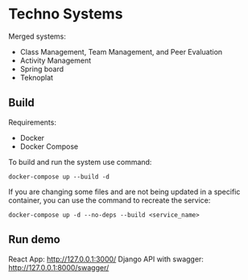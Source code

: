 # Techno Systems

Merged systems:
- Class Management, Team Management, and Peer Evaluation
- Activity Management
- Spring board
- Teknoplat 

## Build

Requirements:
- Docker
- Docker Compose

To build and run the system use command:
```
docker-compose up --build -d
```

If you are changing some files and are not being updated in a specific container, you can use the command to recreate the service:
```
docker-compose up -d --no-deps --build <service_name>
```

## Run demo
React App:                  http://127.0.0.1:3000/
Django API with swagger:    http://127.0.0.1:8000/swagger/